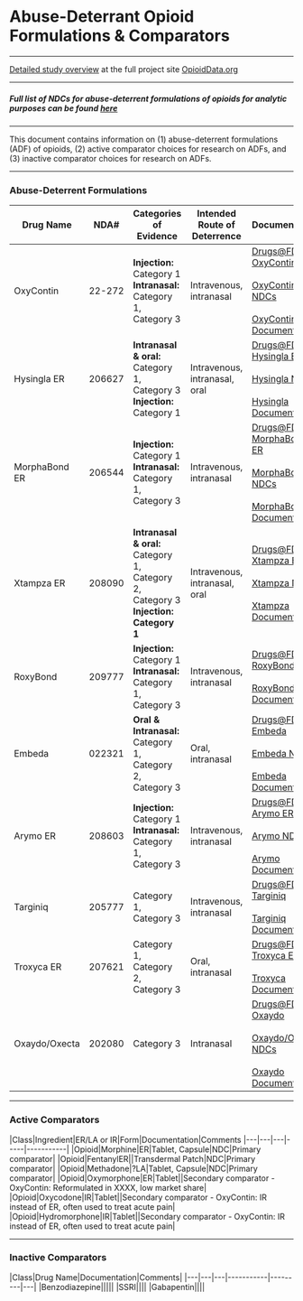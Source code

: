 # Abuse-Deterrant Opioid Formulations & Comparators

_____

[Detailed study overview](https://www.opioiddata.org/studies/counfounding-opioid-safety-studies/) at the full project site [OpioidData.org](https://www.opioiddata.org)
<br>

_____

##### **Full list of NDCs for abuse-deterrent formulations of opioids for analytic purposes can be found [here](ADF_NDCs.csv)**

_____

This document contains information on (1) abuse-deterrent formulations (ADF) of opioids, (2) active comparator choices for research on ADFs, and (3) inactive comparator choices for research on ADFs.
_____

### Abuse-Deterrent Formulations

|Drug Name|NDA#|Categories of Evidence|Intended Route of Deterrence|Documentation|Status|ER/IR|
|---|---|-----------|---------|--------|---|---|
|OxyContin|22-272|**Injection:** Category 1<br>**Intranasal:** Category 1, Category 3|Intravenous, intranasal|[Drugs@FDA: OxyContin](https://www.accessdata.fda.gov/scripts/cder/daf/index.cfm?event=overview.process&varApplNo=022272)<br><br>[OxyContin NDCs](OxyContin/oxycontin_NDCs.csv)<br><br>[OxyContin Documentation](OxyContin)|Active|ER|
|Hysingla ER|206627|**Intranasal & oral:** Category 1, Category 3<br>**Injection:** Category 1|Intravenous, intranasal, oral|[Drugs@FDA: Hysingla ER](https://www.accessdata.fda.gov/scripts/cder/daf/index.cfm?event=overview.process&varApplNo=206627)<br><br>[Hysingla NDCs](Hysingla_ER/hysingla_NDCs.csv)<br><br>[Hysingla Documentation](Hysingla_ER)|Active|ER|
|MorphaBond ER|206544|**Injection:** Category 1<br>**Intranasal:** Category 1, Category 3|Intravenous, intranasal|[Drugs@FDA: MorphaBond ER](https://www.accessdata.fda.gov/scripts/cder/daf/index.cfm?event=overview.process&varApplNo=206544)<br><br>[MorphaBond NDCs](MorphaBond_ER/morphabond_NDCs.csv)<br><br>[MorphaBond Documentation](MorphaBond_ER)|Discontinued|ER|
|Xtampza ER|208090|**Intranasal & oral:** Category 1, Category 2, Category 3<br>**Injection: Category 1**|	Intravenous, intranasal, oral|[Drugs@FDA: Xtampza ER](https://www.accessdata.fda.gov/scripts/cder/daf/index.cfm?event=overview.process&varApplNo=208090)<br><br>[Xtampza NDCs](Xtampza_ER/xtampza_NDCs.csv)<br><br>[Xtampza Documentation](Xtampza)|Active|ER|
|RoxyBond|209777|**Injection:** Category 1<br>**Intranasal:** Category 1, Category 3|Intravenous, intranasal|[Drugs@FDA: RoxyBond](https://www.accessdata.fda.gov/scripts/cder/daf/index.cfm?event=overview.process&varApplNo=209777)<br><br>[RoxyBond Documentation](RoxyBond)|Discontinued|IR|
|Embeda|022321|**Oral & Intranasal:** Category 1, Category 2, Category 3|Oral, intranasal|[Drugs@FDA: Embeda](https://www.accessdata.fda.gov/scripts/cder/daf/index.cfm?event=BasicSearch.process)<br><br>[Embeda NDCs](Embeda/embeda_NDCs.csv)<br><br>[Embeda Documentation](Embeda)|Discontinued|ER|
|Arymo ER|208603|**Injection:** Category 1<br>**Intranasal:** Category 1, Category 3|Intravenous, intranasal|[Drugs@FDA: Arymo ER](https://www.accessdata.fda.gov/scripts/cder/daf/index.cfm?event=BasicSearch.process)<br><br>[Arymo NDCs](Arymo_ER/arymo_NDCs.csv)<br><br>[Arymo Documentation](Arymo)|Discontinued|ER|
|Targiniq|205777|Category 1, Category 3|Intravenous, intranasal|[Drugs@FDA: Targiniq](https://www.accessdata.fda.gov/scripts/cder/daf/index.cfm?event=BasicSearch.process)<br><br>[Targiniq Documentation](Targiniq)|Discontinued|ER|
|Troxyca ER|207621|Category 1, Category 2, Category 3|Oral, intranasal|[Drugs@FDA: Troxyca ER](https://www.accessdata.fda.gov/scripts/cder/daf/index.cfm?event=BasicSearch.process)<br><br>[Troxyca Documentation](Troxyca)|Discontinued|ER|
|Oxaydo/Oxecta|202080|Category 3|Intranasal|[Drugs@FDA: Oxaydo](https://www.accessdata.fda.gov/scripts/cder/daf/index.cfm?event=BasicSearch.process)<br><br>[Oxaydo/Oxecta NDCs](Oxaydo/oxaydo_NDCs.csv)<br><br>[Oxaydo Documentation](Oxaydo)|Active|IR|

_____

### Active Comparators

|Class|Ingredient|ER/LA or IR|Form|Documentation|Comments
|---|---|---|-----|-----------|
|Opioid|Morphine|ER|Tablet, Capsule|NDC|Primary comparator|
|Opioid|FentanylER||Transdermal Patch|NDC|Primary comparator|
|Opioid|Methadone|?LA|Tablet, Capsule|NDC|Primary comparator|
|Opioid|Oxymorphone|ER|Tablet||Secondary comparator - OxyContin: Reformulated in XXXX, low market share|
|Opioid|Oxycodone|IR|Tablet||Secondary comparator - OxyContin: IR instead of ER, often used to treat acute pain|
|Opioid|Hydromorphone|IR|Tablet||Secondary comparator - OxyContin: IR instead of ER, often used to treat acute pain|
_____

### Inactive Comparators

|Class|Drug Name|Documentation|Comments|
|---|---|---|-----------|---------|---|
|Benzodiazepine|||||
|SSRI||||
|Gabapentin||||
